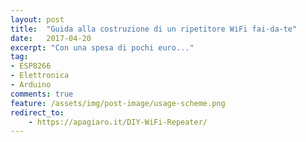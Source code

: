 ```yaml
---
layout: post
title:  "Guida alla costruzione di un ripetitore WiFi fai-da-te"
date:   2017-04-20
excerpt: "Con una spesa di pochi euro..."
tag:
- ESP8266
- Elettronica
- Arduino
comments: true
feature: /assets/img/post-image/usage-scheme.png
redirect_to:
	- https://apagiaro.it/DIY-WiFi-Repeater/
---
```


